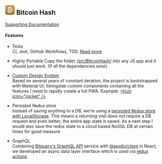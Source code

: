 ## ![alt text](./react-app/public/svg/logo16.svg "Bitcoin Hash Logo") Bitcoin Hash

[Supporting Documentation](./react-app/public/markdown/)

#### Features

- Tests  
    CI, Jest, GitHub Workflows, TDD. [Read more](./react-app/public/markdown/05_tests.md)

- Highly Portable
    Copy the folder [/src/BitcoinHash/](https://github.com/listingslab/bitcoin-hash/tree/master/react-app/src/BitcoinHash) into any JS app and it _should just work_. (If all the dependencies exist)

- [Custom Design System](./react-app/public/markdown/30_design-system.md)       
    Based on several years of constant iteration, the project is bootstrapped with Material UI, listingslab custom components containing all the features I need to rapidly create a full PWA. Example: [&lt;Icon icon="rocket" /&gt;](https://github.com/listingslab/bitcoin-hash/blob/master/react-app/src/BitcoinHash/components/Icon.tsx)

- Persisted Redux store  
    Instead of saving anything to a DB, we're using a [persisted Redux store with LocalStorage](https://github.com/listingslab/bitcoin-hash/blob/master/react-app/src/BitcoinHash/redux/store.ts). This means a returning visit does not require a DB request and even better; the entire app state is saved. As a next step I would also save the redux state to a cloud based NoSQL DB at certain times for good measure

- GraphQL  
    Combining [Bitquery's GraphQL API](https://bitquery.io/labs/graphql) service with [@apollo/client](https://www.npmjs.com/package/@apollo/client) in React, we developed an async data layer interface which is used via [redux actions](https://github.com/listingslab/bitcoin-hash/tree/master/react-app/src/BitcoinHash/redux/actions)
